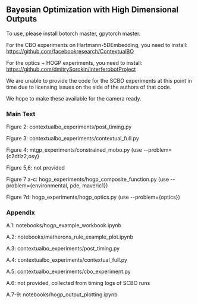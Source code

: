 ## Bayesian Optimization with High Dimensional Outputs

To use, please install botorch master, gpytorch master.

For the CBO experiments on Hartmann-5DEmbedding, you need to install:
https://github.com/facebookresearch/ContextualBO

For the optics + HOGP experiments, you need to install: 
https://github.com/dmitrySorokin/interferobotProject

We are unable to provide the code for the SCBO experiments at this point in time due to licensing issues on
the side of the authors of that code.

We hope to make these available for the camera ready.

### Main Text

Figure 2: contextualbo_experiments/post_timing.py

Figure 3: contextualbo_experiments/contextual_full.py

Figure 4: mtgp_experiments/constrained_mobo.py (use --problem={c2dtlz2,osy}

Figure 5,6: not provided

Figure 7 a-c: hogp_experiments/hogp_composite_function.py (use --problem={environmental, pde, maveric1})

Figure 7d: hogp_experiments/hogp_optics.py (use --problem={optics})

### Appendix

A.1: notebooks/hogp_example_workbook.ipynb

A.2: notebooks/matherons_rule_example_plot.ipynb

A.3: contextualbo_experiments/post_timing.py

A.4: contextualbo_experiments/contextual_full.py

A.5: contextualbo_experiments/cbo_experiment.py

A.6: not provided, collected from timing logs of SCBO runs

A.7-9: notebooks/hogp_output_plotting.ipynb


